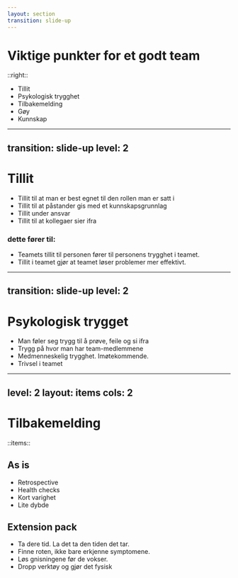 ```yaml
---
layout: section
transition: slide-up
---
```


# Viktige punkter for et godt team

::right::

<ul>
<li>Tillit</li>
<li>Psykologisk trygghet</li>
<li>Tilbakemelding</li>
<li v-click.hide="1">Gøy</li>
<li v-click.hide="1">Kunnskap</li>
</ul>

---
transition: slide-up
level: 2
---

# Tillit

<v-clicks>

- Tillit til at man er best egnet til den rollen man er satt i 
- Tillit til at påstander gis med et kunnskapsgrunnlag
- Tillit under ansvar
- Tillit til at kollegaer sier ifra

</v-clicks>


<v-click>

### dette fører til: 

</v-click>
<v-clicks>

- Teamets tillit til personen fører til personens trygghet i teamet.
- Tillit i teamet gjør at teamet løser problemer mer effektivt. 

</v-clicks>

---
transition: slide-up
level: 2
---

# Psykologisk trygget

<v-clicks>

- Man føler seg trygg til å prøve, feile og si ifra 
- Trygg på hvor man har team-medlemmene 
- Medmenneskelig trygghet. Imøtekommende.
- Trivsel i teamet

</v-clicks>

---
level: 2
layout: items
cols: 2
---

# Tilbakemelding

::items::

<div v-click>
<h2>As is</h2>
<ul>
        <li>Retrospective</li>
        <li>Health checks</li>
        <li>Kort varighet</li>
        <li>Lite dybde</li>
</ul>
</div>

<div v-click>
<h2>Extension pack</h2>
<ul>
        <li>Ta dere tid. La det ta den tiden det tar.</li>
        <li>Finne roten, ikke bare erkjenne symptomene.</li>
        <li>Løs gnisningene før de vokser.</li>
        <li>Dropp verktøy og gjør det fysisk</li>
</ul>
</div>